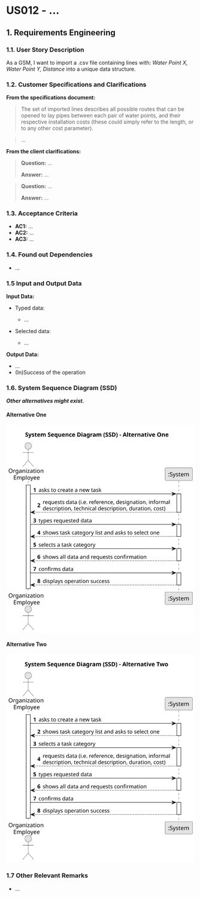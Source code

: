 # US012 - ...


## 1. Requirements Engineering

### 1.1. User Story Description

As a GSM, I want to import a .csv file containing lines with: *Water Point X, Water Point Y, Distance* into a unique data structure.

### 1.2. Customer Specifications and Clarifications 

**From the specifications document:**

>	The set of imported lines describes all possible routes that can be opened to lay pipes between each pair of water points, and their respective installation costs (these could simply refer to the length, or to any other cost parameter).

>	...

**From the client clarifications:**

> **Question:** ...
>
> **Answer:** ...

> **Question:** ...
>
> **Answer:** ...

### 1.3. Acceptance Criteria

* **AC1:** ...
* **AC2:** ...
* **AC3:** ...

### 1.4. Found out Dependencies

* ...

### 1.5 Input and Output Data

**Input Data:**

* Typed data:
    * ...
	
* Selected data:
    * ...

**Output Data:**

* ...
* (In)Success of the operation

### 1.6. System Sequence Diagram (SSD)

**_Other alternatives might exist._**

#### Alternative One

![System Sequence Diagram - Alternative One](svg/us012-system-sequence-diagram-alternative-one.svg)

#### Alternative Two

![System Sequence Diagram - Alternative Two](svg/us012-system-sequence-diagram-alternative-two.svg)

### 1.7 Other Relevant Remarks

* ...
